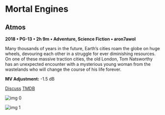 # Mortal Engines

## Atmos

**2018 • PG-13 • 2h 9m • Adventure, Science Fiction • aron7awol**

Many thousands of years in the future, Earth’s cities roam the globe on huge wheels, devouring each other in a struggle for ever diminishing resources. On one of these massive traction cities, the old London, Tom Natsworthy has an unexpected encounter with a mysterious young woman from the wastelands who will change the course of his life forever.

**MV Adjustment:** -1.5 dB

[Discuss](https://www.avsforum.com/threads/bass-eq-for-filtered-movies.2995212/post-57691956)  [TMDB](428078)

![img 0](https://i.imgur.com/0fRkAR6.jpg)

![img 1](https://i.imgur.com/CtQLTDE.jpg)

